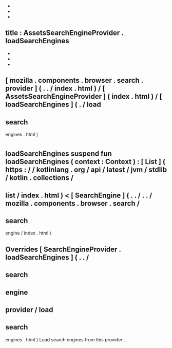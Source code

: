 -
-
-
title
:
AssetsSearchEngineProvider
.
loadSearchEngines
-
-
-
-
[
mozilla
.
components
.
browser
.
search
.
provider
]
(
.
.
/
index
.
html
)
/
[
AssetsSearchEngineProvider
]
(
index
.
html
)
/
[
loadSearchEngines
]
(
.
/
load
-
search
-
engines
.
html
)
#
loadSearchEngines
suspend
fun
loadSearchEngines
(
context
:
Context
)
:
[
List
]
(
https
:
/
/
kotlinlang
.
org
/
api
/
latest
/
jvm
/
stdlib
/
kotlin
.
collections
/
-
list
/
index
.
html
)
<
[
SearchEngine
]
(
.
.
/
.
.
/
mozilla
.
components
.
browser
.
search
/
-
search
-
engine
/
index
.
html
)
>
Overrides
[
SearchEngineProvider
.
loadSearchEngines
]
(
.
.
/
-
search
-
engine
-
provider
/
load
-
search
-
engines
.
html
)
Load
search
engines
from
this
provider
.
